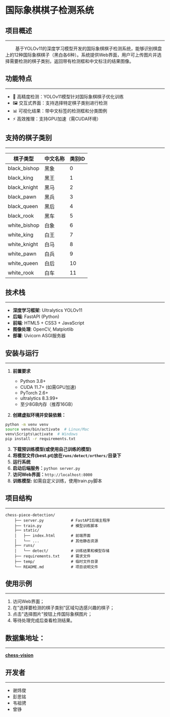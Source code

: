 
# 国际象棋棋子检测系统

## 项目概述
---
$\qquad$基于YOLOv11的深度学习模型开发的国际象棋棋子检测系统，能够识别棋盘上的12种国际象棋棋子（黑白各6种）。系统提供Web界面，用户可上传图片并选择需要检测的棋子类别，返回带有检测框和中文标注的结果图像。

## 功能特点
---
- 🎯 高精度检测：YOLOv11模型针对国际象棋棋子优化训练
- 🖼️ 交互式界面：支持选择特定棋子类别进行检测
- 📊 可视化结果：带中文标签的检测框和分类图例
- ⚡ 高效推理：支持GPU加速（需CUDA环境）

## 支持的棋子类别
---
<table>
	<thead>
		<tr>
			<th>棋子类型</th>
			<th>中文名称</th>
			<th>类别ID</th>
		</tr>
	</thead>
	<tbody>
		<tr>
			<td>black_bishop</td>
			<td>黑象</td>
			<td>0</td>
		</tr>
		<tr>
			<td>black_king</td>
			<td>黑王</td>
			<td>1</td>
		</tr>
		<tr>
			<td>black_knight</td>
			<td>黑马</td>
			<td>2</td>
		</tr>
		<tr>
			<td>black_pawn</td>
			<td>黑兵</td>
			<td>3</td>
		</tr>
		<tr>
			<td>black_queen</td>
			<td>黑后</td>
			<td>4</td>
		</tr>
		<tr>
			<td>black_rook</td>
			<td>黑车</td>
			<td>5</td>
		</tr>
		<tr>
			<td>white_bishop</td>
			<td>白象</td>
			<td>6</td>
		</tr>
		<tr>
			<td>white_king</td>
			<td>白王</td>
			<td>7</td>
		</tr>
		<tr>
			<td>white_knight</td>
			<td>白马</td>
			<td>8</td>
		</tr>
		<tr>
			<td>white_pawn</td>
			<td>白兵</td>
			<td>9</td>
		</tr>
		<tr>
			<td>white_queen</td>
			<td>白后</td>
			<td>10</td>
		</tr>
		<tr>
			<td>white_rook</td>
			<td>白车</td>
			<td>11</td>
		</tr>
	</tbody>
</table>

## 技术栈
---
- **深度学习框架**: Ultralytics YOLOv11
- **后端**: FastAPI (Python)
- **前端**: HTML5 + CSS3 + JavaScript
- **图像处理**: OpenCV, Matplotlib
- **部署**: Uvicorn ASGI服务器

## 安装与运行
---
1.  **前置要求**
	- Python 3.8+
	- CUDA 11.7+ (如需GPU加速)
	- PyTorch 2.6+
	- ultralytics 8.3.99+
	- 至少8GB内存（推荐16GB）

2. **创建虚拟环境并安装依赖：**
```bash
python -m venv venv
source venv/bin/activate  # Linux/Mac
venv\Scripts\activate  # Windows
pip install -r requirements.txt
```
3. **下载预训练模型(或使用自己训练的模型)**
4. **将模型文件(best.pt)放在`runs/detect/orthers/`目录下**
5. **运行系统**
6. **启动后端服务：**`python server.py`
7. **访问Web界面：**`http://localhost:8000`
8. **训练模型:** 如需自定义训练，使用train.py脚本

## 项目结构
---
```
chess-piece-detection/
	├── server.py            # FastAPI后端主程序
	├── train.py             # 模型训练脚本
	├── static/
	│   ├── index.html       # 前端界面
	│   └── ...              # 其他静态资源
	├── runs/
	│   └── detect/          # 训练结果和模型存储
	├── requirements.txt     # 需求文件
	├── temp/                # 临时文件目录
	└── README.md            # 项目说明文件
```

## 使用示例
---
1. 访问Web界面；
2. 在"选择要检测的棋子类别"区域勾选感兴趣的棋子；
3. 点击"选择图片"按钮上传国际象棋图片；
4. 等待处理完成后查看检测结果。

## 数据集地址：
---
**[chess-vision](https://universe.roboflow.com/multichess/chess-vision-ljby5/dataset/2)**

## 开发者
---
* 谢炜俊
* 彭思铭
* 韦祖骋
* 曾铮
